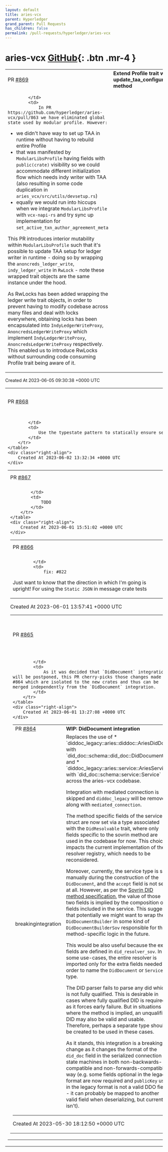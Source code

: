 ```yaml
---
layout: default
title: aries-vcx
parent: Hyperledger
grand_parent: Pull Requests
has_children: false
permalink: /pull-requests/hyperledger/aries-vcx
---
```


# aries-vcx <span class="fs-3 right-align">[GitHub](https://github.com/hyperledger/aries-vcx){: .btn .mr-4 }</span>


<div>
    <table>
        <tr>
            <td>
                PR <a href="https://github.com/hyperledger/aries-vcx/pull/869" class=".btn">#869</a>
            </td>
            <td>
                <b>
                    Extend Profile trait with update_taa_configuration method
                </b>
            </td>
        </tr>
        <tr>
            <td>
                
            </td>
            <td>
                In PR https://github.com/hyperledger/aries-vcx/pull/863 we have eliminated global state used by modular profile. However:
- we didn't have way to set up TAA in runtime without having to rebuild entire Profile
- that was manifested by `ModularLibsProfile` having fields with `public(crate)` visibility so we could accommodate different initialization flow which needs indy writer with TAA (also resulting in some code duplication in `aries_vcx/src/utils/devsetup.rs`)
- equally we would run into hiccups when we integrate `ModularLibsProfile` with `vcx-napi-rs` and try sync up  implementation for `set_active_txn_author_agreement_meta`


This PR introduces interior mutability within `ModularLibsProfile` such that it's possible to update TAA setup for ledger writer in runtime - doing so by wrapping the `anoncreds_ledger_write`, `indy_ledger_write` in `RwLock` - note these wrapped trait objects are the same instance under the hood.

As RwLocks has been added wrapping the ledger write trait objects, in order to prevent having to modify codebase across many files and deal with locks everywhere, obtaining locks has been encapsulated into `IndyLedgerWriteProxy`, `AnoncredsLedgerWriteProxy` which implement `IndyLedgerWriteProxy`, `AnoncredsLedgerWriteProxy` respectively. This enabled us to introduce RwLocks without surrounding code consuming Profile trait being aware of it.
            </td>
        </tr>
    </table>
    <div class="right-align">
        Created At 2023-06-05 09:30:38 +0000 UTC
    </div>
</div>

<div>
    <table>
        <tr>
            <td>
                PR <a href="https://github.com/hyperledger/aries-vcx/pull/868" class=".btn">#868</a>
            </td>
            <td>
                <b>
                    Minor DDO service builder improvement
                </b>
            </td>
        </tr>
        <tr>
            <td>
                
            </td>
            <td>
                Use the typestate pattern to statically ensure service type was set.
            </td>
        </tr>
    </table>
    <div class="right-align">
        Created At 2023-06-02 13:32:34 +0000 UTC
    </div>
</div>

<div>
    <table>
        <tr>
            <td>
                PR <a href="https://github.com/hyperledger/aries-vcx/pull/867" class=".btn">#867</a>
            </td>
            <td>
                <b>
                    Feature/cred migrator
                </b>
            </td>
        </tr>
        <tr>
            <td>
                
            </td>
            <td>
                TODO
            </td>
        </tr>
    </table>
    <div class="right-align">
        Created At 2023-06-01 15:51:02 +0000 UTC
    </div>
</div>

<div>
    <table>
        <tr>
            <td>
                PR <a href="https://github.com/hyperledger/aries-vcx/pull/866" class=".btn">#866</a>
            </td>
            <td>
                <b>
                    Refactor messages crate tests
                </b>
            </td>
        </tr>
        <tr>
            <td>
                
            </td>
            <td>
                fix: #822 

Just want to know that the direction in which I'm going is upright! For using the `Static JSON` in message crate tests
            </td>
        </tr>
    </table>
    <div class="right-align">
        Created At 2023-06-01 13:57:41 +0000 UTC
    </div>
</div>

<div>
    <table>
        <tr>
            <td>
                PR <a href="https://github.com/hyperledger/aries-vcx/pull/865" class=".btn">#865</a>
            </td>
            <td>
                <b>
                    Make DidDocument's service generic over method-specific fields
                </b>
            </td>
        </tr>
        <tr>
            <td>
                
            </td>
            <td>
                As it was decided that `DidDocument` integration will be postponed, this PR cherry-picks those changes made in #864 which are isolated to the new crates and thus can be merged independently from the `DidDocument` integration.
            </td>
        </tr>
    </table>
    <div class="right-align">
        Created At 2023-06-01 13:27:08 +0000 UTC
    </div>
</div>

<div>
    <table>
        <tr>
            <td>
                PR <a href="https://github.com/hyperledger/aries-vcx/pull/864" class=".btn">#864</a>
            </td>
            <td>
                <b>
                    WIP: DidDocument integration
                </b>
            </td>
        </tr>
        <tr>
            <td>
                <span class="chip">breaking</span><span class="chip">integration</span>
            </td>
            <td>
                Replaces the use of
* `diddoc_legacy::aries::diddoc::AriesDidDoc` with `did_doc::schema::did_doc::DidDocument`, and
* `diddoc_legacy::aries::service::AriesService` with `did_doc::schema::service::Service`
across the aries-vcx codebase.

Integration with mediated connection is skipped and `diddoc_legacy` will be removed along with `mediated_connection`.

The method specific fields of the service struct are now set via a type associated with the `DidResolvable` trait, where only fields specific to the sovrin method are used in the codebase for now. This choice impacts the current implementation of the resolver registry, which needs to be reconsidered.

Moreover, currently, the service type is set manually during the construction of the `DidDocument`, and the `accept` field is not set at all. However, as per the [Sovrin DID method specification](https://sovrin-foundation.github.io/sovrin/spec/did-method-spec-template.html#crud-operation-definitions), the value of those two fields is implied by the composition of / fields included in the service. This suggests that potentially we might want to wrap the `DidDocumentBuilder` in some kind of `DidDocumentBuilderSov` responsible for this method-specific logic in the future.

This would be also useful because the extra fields are defined in `did_resolver_sov`. In some use-cases, the entire resolver is imported only for the extra fields needed in order to name the `DidDocument` or `Service` type.

The DID parser fails to parse any did which is not fully qualified. This is desirable in cases where fully qualified DID is required as it forces early failure. But in situations where the method is implied, an unqualified DID may also be valid and usable. Therefore, perhaps a separate type should be created to be used in these cases.

As it stands, this integration is a breaking change as it changes the format of the `did_doc` field in the serialized connection state machines in both non-backwards-compatible and non-forwards-compatible way (e.g. some fields optional in the legacy format are now required and `publicKey` used in the legacy format is not a valid DDO field - it can probably be mapped to another valid field when deserializing, but currently isn't).
            </td>
        </tr>
    </table>
    <div class="right-align">
        Created At 2023-05-30 18:12:50 +0000 UTC
    </div>
</div>

